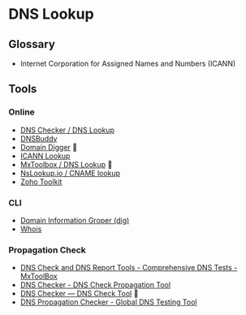 # DNS Lookup

## Glossary

- Internet Corporation for Assigned Names and Numbers (ICANN)

## Tools

### Online

- [DNS Checker / DNS Lookup](https://dnschecker.org/all-dns-records-of-domain.php)
- [DNSBuddy](https://dnsbuddy.co)
- [Domain Digger](https://digger.tools) 🌟 <!-- https://github.com/wotschofsky/domain-digger -->
- [ICANN Lookup](https://lookup.icann.org/en/lookup)
- [MxToolbox / DNS Lookup](https://mxtoolbox.com/DnsLookup.aspx) 🌟
- [NsLookup.io / CNAME lookup](https://nslookup.io/cname-lookup)
- [Zoho Toolkit](https://zoho.com/toolkit)

<!--
https://dnsbuddy.co/tools/bulk-dns-lookup
https://dnsbuddy.co/tools/whois
https://dnsbuddy.co/tools/bulk-fcrdns/
-->

### CLI

- [Domain Information Groper (dig)](/dig.md)
- [Whois](/whois.md)

### Propagation Check

- [DNS Check and DNS Report Tools - Comprehensive DNS Tests - MxToolBox](https://mxtoolbox.com/dnscheck.aspx)
- [DNS Checker - DNS Check Propagation Tool](https://dnschecker.org)
- [DNS Checker — DNS Check Tool](https://nslookup.io/dns-checker) 🌟
- [DNS Propagation Checker - Global DNS Testing Tool](https://whatsmydns.net)

<!--
127.0.0.11:53

kube-dns.kube-system.svc.cluster.local
-->
